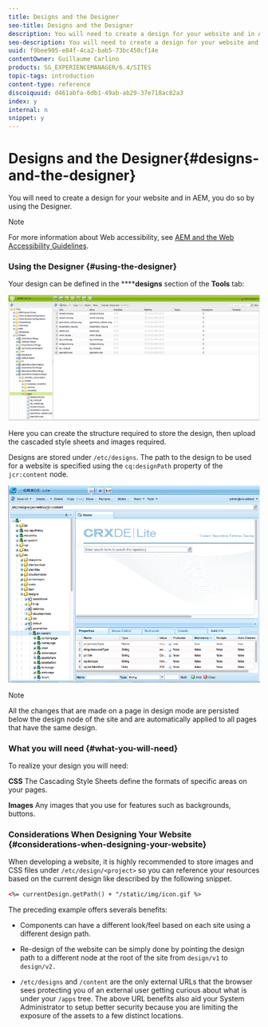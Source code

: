 ```yaml
---
title: Designs and the Designer
seo-title: Designs and the Designer
description: You will need to create a design for your website and in AEM, you do so by using the Designer
seo-description: You will need to create a design for your website and in AEM, you do so by using the Designer
uuid: f9bee905-e84f-4ca2-bab5-73bc450cf14e
contentOwner: Guillaume Carlino
products: SG_EXPERIENCEMANAGER/6.4/SITES
topic-tags: introduction
content-type: reference
discoiquuid: d461abfa-6db1-49ab-ab29-37e718ac82a3
index: y
internal: n
snippet: y
---
```


# Designs and the Designer{#designs-and-the-designer}

You will need to create a design for your website and in AEM, you do so by using the Designer.

>[!NOTE]
>
>For more information about Web accessibility, see [AEM and the Web Accessibility Guidelines](../../../managing/using/web-accessibility.md).

### Using the Designer {#using-the-designer}

Your design can be defined in the ******designs** section of the **Tools** tab:

![](assets/screen_shot_2012-02-01at30237pm.png)

Here you can create the structure required to store the design, then upload the cascaded style sheets and images required.

Designs are stored under `/etc/designs`. The path to the design to be used for a website is specified using the `cq:designPath` property of the `jcr:content` node.

![](assets/chlimage_1-74.png)

>[!NOTE]
>
>All the changes that are made on a page in design mode are persisted below the design node of the site and are automatically applied to all pages that have the same design.

### What you will need {#what-you-will-need}

To realize your design you will need:

**CSS** The Cascading Style Sheets define the formats of specific areas on your pages.

**Images** Any images that you use for features such as backgrounds, buttons.

### Considerations When Designing Your Website {#considerations-when-designing-your-website}

When developing a website, it is highly recommended to store images and CSS files under `/etc/design/<project>` so you can reference your resources based on the current design like described by the following snippet.

```xml
<%= currentDesign.getPath() + "/static/img/icon.gif %>
```

The preceding example offers severals benefits:

* Components can have a different look/feel based on each site using a different design path.
* Re-design of the website can be simply done by pointing the design path to a different node at the root of the site from `design/v1` to `design/v2.`

* `/etc/designs` and `/content` are the only external URLs that the browser sees protecting you of an external user getting curious about what is under your `/apps` tree. The above URL benefits also aid your System Administrator to setup better security because you are limiting the exposure of the assets to a few distinct locations.

